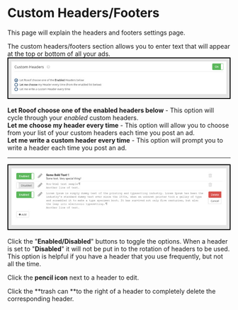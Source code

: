 # Custom Headers/Footers
This page will explain the headers and footers settings page.

The custom headers/footers section allows you to enter text that will appear at the top or bottom of all your ads.
![](v6settings9.jpg)


**Let Rooof choose one of the enabled headers below** - This option will cycle through your *enabled* custom headers.<br>
**Let me choose my header every time** - This option will allow you to choose from your list of your custom headers each time you post an ad.<br>
**Let me write a custom header every time** - This option will prompt you to write a header each time you post an ad.

---
![](v6settings10.jpg)

Click the "**Enabled/Disabled**" buttons to toggle the options. When a header is set to "**Disabled**" it will not be put in to the rotation of headers to be used. This option is helpful if you have a header that you use frequently, but not all the time.

Click the **pencil icon** next to a header to edit.

Click the **trash can **to the right of a header to completely delete the corresponding header.